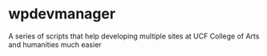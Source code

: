 # wpdevmanager
A series of scripts that help developing multiple sites at UCF College of Arts and humanities much easier
